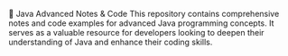  🚀 Java Advanced Notes & Code
This repository contains comprehensive notes and code examples for advanced Java programming concepts. It serves as a valuable resource for developers looking to deepen their understanding of Java and enhance their coding skills.

